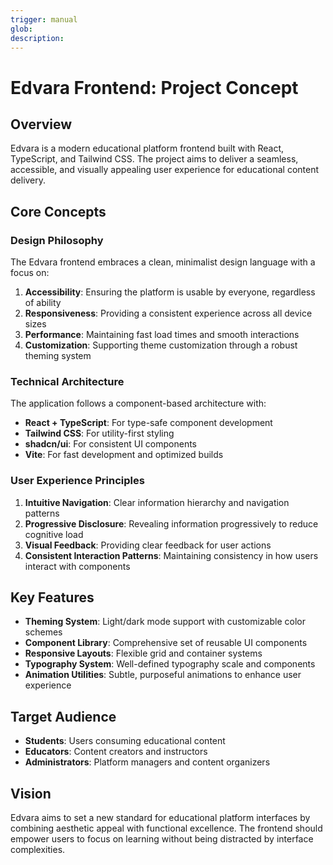 ```yaml
---
trigger: manual
glob:
description:
---
```


# Edvara Frontend: Project Concept

## Overview

Edvara is a modern educational platform frontend built with React, TypeScript, and Tailwind CSS. The project aims to deliver a seamless, accessible, and visually appealing user experience for educational content delivery.

## Core Concepts

### Design Philosophy

The Edvara frontend embraces a clean, minimalist design language with a focus on:

1. **Accessibility**: Ensuring the platform is usable by everyone, regardless of ability
2. **Responsiveness**: Providing a consistent experience across all device sizes
3. **Performance**: Maintaining fast load times and smooth interactions
4. **Customization**: Supporting theme customization through a robust theming system

### Technical Architecture

The application follows a component-based architecture with:

- **React + TypeScript**: For type-safe component development
- **Tailwind CSS**: For utility-first styling
- **shadcn/ui**: For consistent UI components
- **Vite**: For fast development and optimized builds

### User Experience Principles

1. **Intuitive Navigation**: Clear information hierarchy and navigation patterns
2. **Progressive Disclosure**: Revealing information progressively to reduce cognitive load
3. **Visual Feedback**: Providing clear feedback for user actions
4. **Consistent Interaction Patterns**: Maintaining consistency in how users interact with components

## Key Features

- **Theming System**: Light/dark mode support with customizable color schemes
- **Component Library**: Comprehensive set of reusable UI components
- **Responsive Layouts**: Flexible grid and container systems
- **Typography System**: Well-defined typography scale and components
- **Animation Utilities**: Subtle, purposeful animations to enhance user experience

## Target Audience

- **Students**: Users consuming educational content
- **Educators**: Content creators and instructors
- **Administrators**: Platform managers and content organizers

## Vision

Edvara aims to set a new standard for educational platform interfaces by combining aesthetic appeal with functional excellence. The frontend should empower users to focus on learning without being distracted by interface complexities.
